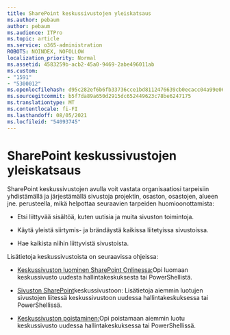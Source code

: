 ```yaml
---
title: SharePoint keskussivustojen yleiskatsaus
ms.author: pebaum
author: pebaum
ms.audience: ITPro
ms.topic: article
ms.service: o365-administration
ROBOTS: NOINDEX, NOFOLLOW
localization_priority: Normal
ms.assetid: 4583259b-acb2-45a0-9469-2abe496011ab
ms.custom:
- "1591"
- "5300012"
ms.openlocfilehash: d95c282ef6b6fb33736cce1bd8112476639cb0ecacc04a99e06869bf3feb830f
ms.sourcegitcommit: b5f7da89a650d2915dc652449623c78be6247175
ms.translationtype: MT
ms.contentlocale: fi-FI
ms.lasthandoff: 08/05/2021
ms.locfileid: "54093745"
---
```

# <a name="sharepoint-hub-sites-overview"></a>SharePoint keskussivustojen yleiskatsaus

SharePoint keskussivustojen avulla voit vastata organisaatiosi tarpeisiin yhdistämällä ja järjestämällä sivustoja projektin, osaston, osastojen, alueen jne. perusteella, mikä helpottaa seuraavien tarpeiden huomioonottamista:

- Etsi liittyvää sisältöä, kuten uutisia ja muita sivuston toimintoja.

- Käytä yleistä siirtymis- ja brändäystä kaikissa liitetyissa sivustoissa. 

- Hae kaikista niihin liittyvistä sivustoista.

Lisätietoja keskussivustoista on seuraavissa ohjeissa:
- [Keskussivuston luominen SharePoint Onlinessa:](https://docs.microsoft.com/sharepoint/create-hub-site)Opi luomaan keskussivusto uudesta hallintakeskuksesta tai PowerShellistä.

- [Sivuston SharePoint](https://support.office.com/article/associate-a-sharepoint-site-with-a-hub-site-ae0009fd-af04-4d3d-917d-88edb43efc05)keskussivustoon: Lisätietoja aiemmin luotujen sivustojen liitessä keskussivustoon uudessa hallintakeskuksessa tai PowerShellissä.

- [Keskussivuston poistaminen:](https://docs.microsoft.com/sharepoint/remove-hub-site)Opi poistamaan aiemmin luotu keskussivusto uudessa hallintakeskuksessa tai PowerShellissä.

